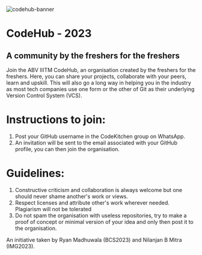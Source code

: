 ![codehub-banner](https://github.com/IIITM-Gwalior-2023/.github/assets/58515762/e8c78963-bdea-4cd8-afc3-b290e5502660)

# CodeHub - 2023
## A community by the freshers for the freshers

Join the ABV IIITM CodeHub, an organisation created by the freshers for the freshers. Here, you can share your projects, collaborate with your peers, learn and upskill. This will also go a long way in helping you in the industry as most tech companies use one form or the other of Git as their underlying Version Control System (VCS).

# Instructions to join:
1. Post your GitHub username in the CodeKitchen group on WhatsApp.
2. An invitation will be sent to the email associated with your GitHub profile, you can then join the organisation.

# Guidelines:
1. Constructive criticism and collaboration is always welcome but one should never shame another's work or views.
2. Respect licenses and attribute other's work wherever needed. Plagiarism will not be tolerated
3. Do not spam the organisation with useless repositories, try to make a proof of concept or minimal version of your idea and only then post it to the organisation.

An initiative taken by Ryan Madhuwala (BCS2023) and Nilanjan B Mitra (IMG2023).
